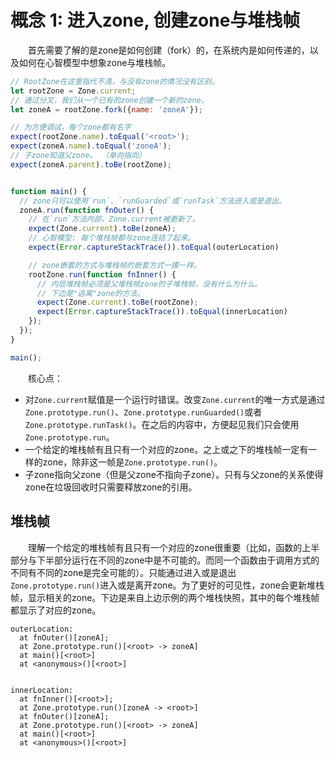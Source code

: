 # 概念 1: 进入zone, 创建zone与堆栈帧

&emsp;&emsp;首先需要了解的是zone是如何创建（fork）的，在系统内是如何传递的，以及如何在心智模型中想象zone与堆栈帧。

```javascript
// RootZone在这里指代不清，与没有zone的情况没有区别。
let rootZone = Zone.current;
// 通过分叉，我们从一个已有的zone创建一个新的zone。
let zoneA = rootZone.fork({name: 'zoneA'});

// 为方便调试，每个zone都有名字
expect(rootZone.name).toEqual('<root>');
expect(zoneA.name).toEqual('zoneA');
// 子zone知道父zone。 （单向指向）
expect(zoneA.parent).toBe(rootZone);


function main() {
  // zone只可以使用`run`、`runGuarded`或`runTask`方法进入或是退出。
  zoneA.run(function fnOuter() {
    // 在`run`方法内部，Zone.current被更新了。
    expect(Zone.current).toBe(zoneA);
    // 心智模型: 每个堆栈帧都与zone连结了起来。
    expect(Error.captureStackTrace()).toEqual(outerLocation)

    // zone嵌套的方式与堆栈帧的嵌套方式一摸一样。
    rootZone.run(function fnInner() {
      // 内层堆栈帧必须是父堆栈帧zone的子堆栈帧，没有什么为什么。
      // 下边是"逃离"zone的方法。
      expect(Zone.current).toBe(rootZone);
      expect(Error.captureStackTrace()).toEqual(innerLocation)
    });
  });
}

main();
```

&emsp;&emsp;核心点：

* 对`Zone.current`赋值是一个运行时错误。改变`Zone.current`的唯一方式是通过`Zone.prototype.run()`、`Zone.prototype.runGuarded()`或者`Zone.prototype.runTask()`。在之后的内容中，方便起见我们只会使用`Zone.prototype.run`。
* 一个给定的堆栈帧有且只有一个对应的zone。之上或之下的堆栈帧一定有一样的zone，除非这一帧是`Zone.prototype.run()`。
* 子zone指向父zone（但是父zone不指向子zone）。只有与父zone的关系使得zone在垃圾回收时只需要释放zone的引用。

## 堆栈帧

&emsp;&emsp;理解一个给定的堆栈帧有且只有一个对应的zone很重要（比如，函数的上半部分与下半部分运行在不同的zone中是不可能的。而同一个函数由于调用方式的不同有不同的zone是完全可能的）。只能通过进入或是退出`Zone.prototype.run()`进入或是离开zone。为了更好的可见性，zone会更新堆栈帧，显示相关的zone。下边是来自上边示例的两个堆栈快照，其中的每个堆栈帧都显示了对应的zone。

```log
outerLocation:
  at fnOuter()[zoneA];
  at Zone.prototype.run()[<root> -> zoneA]
  at main()[<root>]
  at <anonymous>()[<root>]


innerLocation:
  at fnInner()[<root>];
  at Zone.prototype.run()[zoneA -> <root>]
  at fnOuter()[zoneA];
  at Zone.prototype.run()[<root> -> zoneA]
  at main()[<root>]
  at <anonymous>()[<root>]
```
